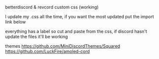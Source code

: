 betterdiscord & revcord custom css (working)

I update my .css all the time, if you want the most updated put the import link below

everything has a label so cut and paste from the css, if discord hasn't update the files it'll be working

themes
https://github.com/MiniDiscordThemes/Squared
https://github.com/LuckFire/amoled-cord
